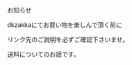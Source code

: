 <link rel="stylesheet" type="text/css" href="/assets/css/styles.css">

お知らせ

dkzakkaにてお買い物を楽しんで頂く前に

リンク先のご説明を必ずご確認下さいませ。

送料についてのお話です。